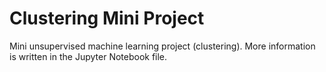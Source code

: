 # Clustering Mini Project
Mini unsupervised machine learning project (clustering).
More information is written in the Jupyter Notebook file.
